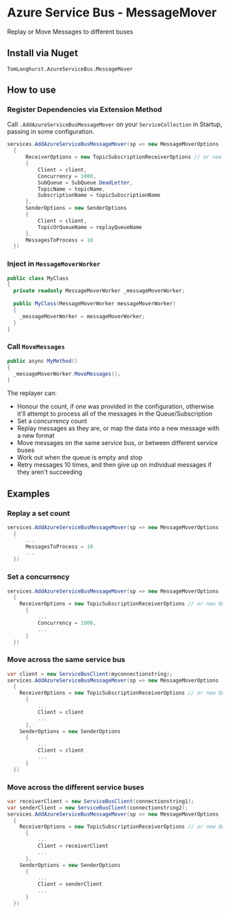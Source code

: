 # Azure Service Bus - MessageMover
Replay or Move Messages to different buses

## Install via Nuget
`TomLonghurst.AzureServiceBus.MessageMover`

## How to use

### Register Dependencies via Extension Method
Call  `.AddAzureServiceBusMessageMover` on your `ServiceCollection` in Startup, passing in some configuration.

```csharp
services.AddAzureServiceBusMessageMover(sp => new MessageMoverOptions
  {
      ReceiverOptions = new TopicSubscriptionReceiverOptions // or new QueueReceiverOptions
      {
          Client = client,
          Concurrency = 1000,
          SubQueue = SubQueue.DeadLetter,
          TopicName = topicName,
          SubscriptionName = topicSubscriptionName
      },
      SenderOptions = new SenderOptions
      {
          Client = client,
          TopicOrQueueName = replayQueueName
      },
      MessagesToProcess = 10
  })
```

### Inject in `MessageMoverWorker`

```csharp
public class MyClass
{
  private readonly MessageMoverWorker _messageMoverWorker;
  
  public MyClass(MessageMoverWorker messageMoverWorker)
  {
    _messageMoverWorker = messageMoverWorker;
  }
}
```

### Call `MoveMessages`

```csharp
public async MyMethod()
{
  _messageMoverWorker.MoveMessages();
}
```

The replayer can:
- Honour the count, if one was provided in the configuration, otherwise it'll attempt to process all of the messages in the Queue/Subscription
- Set a concurrency count
- Replay messages as they are, or map the data into a new message with a new format
- Move messages on the same service bus, or between different service buses
- Work out when the queue is empty and stop
- Retry messages 10 times, and then give up on individual messages if they aren't succeeding

## Examples

### Replay a set count
```csharp
services.AddAzureServiceBusMessageMover(sp => new MessageMoverOptions
  {
      ...
      MessagesToProcess = 10
      ...
  })
```

### Set a concurrency
```csharp
services.AddAzureServiceBusMessageMover(sp => new MessageMoverOptions
  {
    ReceiverOptions = new TopicSubscriptionReceiverOptions // or new QueueReceiverOptions
      {
          ...
          Concurrency = 1000,
          ...
      }
  })
```

### Move across the same service bus
```csharp
var client = new ServiceBusClient(myconnectionstring);
services.AddAzureServiceBusMessageMover(sp => new MessageMoverOptions
  {
    ReceiverOptions = new TopicSubscriptionReceiverOptions // or new QueueReceiverOptions
      {
          ...
          Client = client
          ...
      },
    SenderOptions = new SenderOptions
      {
          ...
          Client = client
          ...
      }
  })
```

### Move across the different service buses
```csharp
var receiverClient = new ServiceBusClient(connectionstring1);
var senderClient = new ServiceBusClient(connectionstring2);
services.AddAzureServiceBusMessageMover(sp => new MessageMoverOptions
  {
    ReceiverOptions = new TopicSubscriptionReceiverOptions // or new QueueReceiverOptions
      {
          ...
          Client = receiverClient
          ...
      },
    SenderOptions = new SenderOptions
      {
          ...
          Client = senderClient
          ...
      }
  })
```
